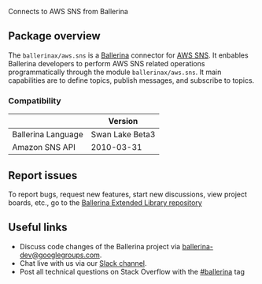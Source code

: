 Connects to AWS SNS from Ballerina

## Package overview

The `ballerinax/aws.sns` is a [Ballerina](https://ballerina.io/) connector for [AWS SNS](https://aws.amazon.com/sns/). It enbables Ballerina developers to perform 
AWS SNS related operations programmatically through the module `ballerinax/aws.sns`. It main capabilities are to define topics, publish messages, and subscribe to topics. 

### Compatibility
|                    | Version         |  
|--------------------|-----------------|
| Ballerina Language | Swan Lake Beta3 |
| Amazon SNS API     | 2010-03-31      |

## Report issues
To report bugs, request new features, start new discussions, view project boards, etc., go to the [Ballerina Extended Library repository](https://github.com/ballerina-platform/ballerina-extended-library)

## Useful links
- Discuss code changes of the Ballerina project via [ballerina-dev@googlegroups.com](mailto:ballerina-dev@googlegroups.com).
- Chat live with us via our [Slack channel](https://ballerina.io/community/slack/).
- Post all technical questions on Stack Overflow with the [#ballerina](https://stackoverflow.com/questions/tagged/ballerina) tag
